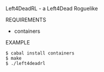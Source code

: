 Left4DeadRL - a Left4Dead Roguelike

REQUIREMENTS

 - containers

EXAMPLE

	$ cabal install containers
	$ make
	$ ./left4deadrl